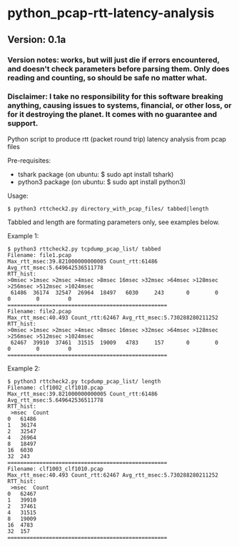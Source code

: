 # python_pcap-rtt-latency-analysis
## Version: 0.1a
### Version notes: works, but will just die if errors encountered, and doesn't check parameters before parsing them. Only does reading and counting, so should be safe no matter what.
### Disclaimer: I take no responsibility for this software breaking anything, causing issues to systems, financial, or other loss, or for it destroying the planet. It comes with no guarantee and support.
Python script to produce rtt (packet round trip) latency analysis from pcap files

Pre-requisites:
* tshark package (on ubuntu: $ sudo apt install tshark)
* python3 package (on ubuntu: $ sudo apt install python3)

Usage:
```
$ python3 rttcheck2.py directory_with_pcap_files/ tabbed|length
```
Tabbled and length are formating parameters only, see examples below.

Example 1:
```
$ python3 rttcheck2.py tcpdump_pcap_list/ tabbed
Filename: file1.pcap
Max_rtt_msec:39.821000000000005 Count_rtt:61486 Avg_rtt_msec:5.649642536511778
RTT_hist:
>0msec >1msec >2msec >4msec >8msec 16msec >32msec >64msec >128msec >256msec >512msec >1024msec
 61486  36174  32547  26964  18497   6030     243       0        0        0        0         0
==================================================
Filename: file2.pcap
Max_rtt_msec:40.493 Count_rtt:62467 Avg_rtt_msec:5.730288280211252
RTT_hist:
>0msec >1msec >2msec >4msec >8msec 16msec >32msec >64msec >128msec >256msec >512msec >1024msec
 62467  39910  37461  31515  19009   4783     157       0        0        0        0         0
==================================================
```

Example 2:
```
$ python3 rttcheck2.py tcpdump_pcap_list/ length
Filename: clf1002_clf1010.pcap
Max_rtt_msec:39.821000000000005 Count_rtt:61486 Avg_rtt_msec:5.649642536511778
RTT_hist:
 >msec	Count
0	61486
1	36174
2	32547
4	26964
8	18497
16	6030
32	243
==================================================
Filename: clf1003_clf1010.pcap
Max_rtt_msec:40.493 Count_rtt:62467 Avg_rtt_msec:5.730288280211252
RTT_hist:
 >msec	Count
0	62467
1	39910
2	37461
4	31515
8	19009
16	4783
32	157
==================================================
```
